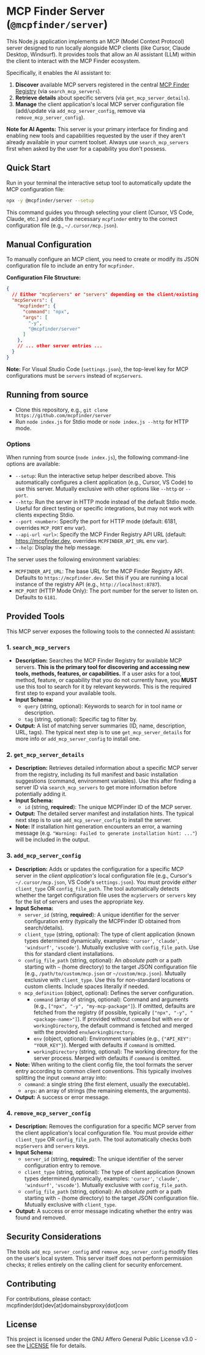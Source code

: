 # MCP Finder Server (`@mcpfinder/server`)

This Node.js application implements an MCP (Model Context Protocol) server designed to run locally alongside MCP clients (like Cursor, Claude Desktop, Windsurf). It provides tools that allow an AI assistant (LLM) within the client to interact with the MCP Finder ecosystem.

Specifically, it enables the AI assistant to:

1.  **Discover** available MCP servers registered in the central [MCP Finder Registry](https://mcpfinder.dev) (via `search_mcp_servers`).
2.  **Retrieve details** about specific servers (via `get_mcp_server_details`).
3.  **Manage** the client application's local MCP server configuration file (add/update via `add_mcp_server_config`, remove via `remove_mcp_server_config`).

**Note for AI Agents:** This server is your primary interface for finding and enabling new tools and capabilities requested by the user if they aren't already available in your current toolset. Always use `search_mcp_servers` first when asked by the user for a capability you don't possess.

## Quick Start

Run in your terminal the interactive setup tool to automatically update the MCP configuration file:
```bash
npx -y @mcpfinder/server --setup
```
This command guides you through selecting your client (Cursor, VS Code, Claude, etc.) and adds the necessary `mcpfinder` entry to the correct configuration file (e.g., `~/.cursor/mcp.json`).

## Manual Configuration

To manually configure an MCP client, you need to create or modify its JSON configuration file to include an entry for `mcpfinder`.

**Configuration File Structure:**

```json
{
  // Either "mcpServers" or "servers" depending on the client/existing structure
  "mcpServers": { 
    "mcpfinder": {
      "command": "npx",
      "args": [
        "-y",
        "@mcpfinder/server"
      ]
    },
    // ... other server entries ...
  }
}
```

**Note:** For Visual Studio Code (`settings.json`), the top-level key for MCP configurations must be `servers` instead of `mcpServers`.

## Running from source

*   Clone this repository, e.g., `git clone https://github.com/mcpfinder/server`
*   Run `node index.js` for Stdio mode or `node index.js --http` for HTTP mode.

### Options

When running from source (`node index.js`), the following command-line options are available:

*   `--setup`: Run the interactive setup helper described above. This automatically configures a client application (e.g., Cursor, VS Code) to use this server. Mutually exclusive with other options like `--http` or `--port`.
*   `--http`: Run the server in HTTP mode instead of the default Stdio mode. Useful for direct testing or specific integrations, but may not work with clients expecting Stdio.
*   `--port <number>`: Specify the port for HTTP mode (default: 6181, overrides `MCP_PORT` env var).
*   `--api-url <url>`: Specify the MCP Finder Registry API URL (default: https://mcpfinder.dev, overrides `MCPFINDER_API_URL` env var).
*   `--help`: Display the help message.

The server uses the following environment variables:

*   `MCPFINDER_API_URL`: The base URL for the MCP Finder Registry API. Defaults to `https://mcpfinder.dev`. Set this if you are running a local instance of the registry API (e.g., `http://localhost:8787`).
*   `MCP_PORT` (HTTP Mode Only): The port number for the server to listen on. Defaults to `6181`.

## Provided Tools

This MCP server exposes the following tools to the connected AI assistant:

### 1. `search_mcp_servers`

*   **Description:** Searches the MCP Finder Registry for available MCP servers. **This is the primary tool for discovering and accessing new tools, methods, features, or capabilities.** If a user asks for a tool, method, feature, or capability that you do not currently have, you **MUST** use this tool to search for it by relevant keywords. This is the required first step to expand your available tools.
*   **Input Schema:**
    *   `query` (string, optional): Keywords to search for in tool name or description.
    *   `tag` (string, optional): Specific tag to filter by.
*   **Output:** A list of matching server summaries (ID, name, description, URL, tags). The typical next step is to use `get_mcp_server_details` for more info or `add_mcp_server_config` to install one.

### 2. `get_mcp_server_details`

*   **Description:** Retrieves detailed information about a specific MCP server from the registry, including its full manifest and basic installation suggestions (command, environment variables). Use this after finding a server ID via `search_mcp_servers` to get more information before potentially adding it.
*   **Input Schema:**
    *   `id` (string, **required**): The unique MCPFinder ID of the MCP server.
*   **Output:** The detailed server manifest and installation hints. The typical next step is to use `add_mcp_server_config` to install the server.
*   **Note:** If installation hint generation encounters an error, a warning message (e.g. `"Warning: Failed to generate installation hint: ..."`) will be included in the output.

### 3. `add_mcp_server_config`

*   **Description:** Adds or updates the configuration for a specific MCP server in the *client application's* local configuration file (e.g., Cursor's `~/.cursor/mcp.json`, VS Code's `settings.json`). You must provide *either* `client_type` OR `config_file_path`. The tool automatically detects whether the target configuration file uses the `mcpServers` or `servers` key for the list of servers and uses the appropriate key.
*   **Input Schema:**
    *   `server_id` (string, **required**): A unique identifier for the server configuration entry (typically the MCPFinder ID obtained from search/details).
    *   `client_type` (string, optional): The type of client application (known types determined dynamically, examples: `'cursor'`, `'claude'`, `'windsurf'`, `'vscode'`). Mutually exclusive with `config_file_path`. Use this for standard client installations.
    *   `config_file_path` (string, optional): An *absolute path* or a path starting with `~` (home directory) to the target JSON configuration file (e.g., `/path/to/custom/mcp.json` or `~/custom/mcp.json`). Mutually exclusive with `client_type`. Use this for non-standard locations or custom clients. Include spaces literally if needed.
    *   `mcp_definition` (object, optional): Defines the server configuration.
        *   `command` (array of strings, optional): Command and arguments (e.g., `["npx", "-y", "my-mcp-package"]`). If omitted, defaults are fetched from the registry (if possible, typically `["npx", "-y", "<package-name>"]`). If provided without `command` but with `env` or `workingDirectory`, the default command is fetched and merged with the provided `env`/`workingDirectory`.
        *   `env` (object, optional): Environment variables (e.g., `{"API_KEY": "YOUR_KEY"}`). Merged with defaults if `command` is omitted.
        *   `workingDirectory` (string, optional): The working directory for the server process. Merged with defaults if `command` is omitted.
*   **Note:** When writing to the client config file, the tool formats the server entry according to common client conventions. This typically involves splitting the input `command` array into:
    *   `command`: a single string (the first element, usually the executable).
    *   `args`: an array of strings (the remaining elements, the arguments).
*   **Output:** A success or error message.

### 4. `remove_mcp_server_config`

*   **Description:** Removes the configuration for a specific MCP server from the client application's local configuration file. You must provide *either* `client_type` OR `config_file_path`. The tool automatically checks both `mcpServers` and `servers` keys.
*   **Input Schema:**
    *   `server_id` (string, **required**): The unique identifier of the server configuration entry to remove.
    *   `client_type` (string, optional): The type of client application (known types determined dynamically, examples: `'cursor'`, `'claude'`, `'windsurf'`, `'vscode'`). Mutually exclusive with `config_file_path`.
    *   `config_file_path` (string, optional): An *absolute path* or a path starting with `~` (home directory) to the target JSON configuration file. Mutually exclusive with `client_type`.
*   **Output:** A success or error message indicating whether the entry was found and removed.

## Security Considerations

The tools `add_mcp_server_config` and `remove_mcp_server_config` modify files on the user's local system. This server itself does not perform permission checks; it relies entirely on the calling client for security enforcement.

## Contributing

For contributions, please contact: mcpfinder(dot}dev[at}domainsbyproxy{dot]com

## License

This project is licensed under the GNU Affero General Public License v3.0 - see the [LICENSE](LICENSE) file for details.
